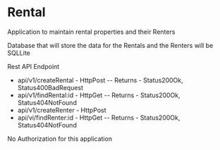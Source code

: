 # Rental
Application to maintain rental properties and their Renters

Database that will store the data for the Rentals and the Renters will be SQLLite

Rest API Endpoint
- api/v1/createRental - HttpPost
-- Returns - Status200Ok, Status400BadRequest
- api/v1/findRental:id - HttpGet
-- Returns - Status200Ok, Status404NotFound
- api/v1/createRenter - HttpPost
- api/vi/findRenter:id - HttpGet
-- Returns - Status200Ok, Status404NotFound

No Authorization for this application

